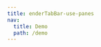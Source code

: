 ```yaml
---
title: enderTabBar-use-panes
nav:
  title: Demo
  path: /demo
---
```


<code src="../examples/renderTabBar-use-panes.tsx"></code>
